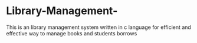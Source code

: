 # Library-Management-
This is an library management system written in c language for efficient and effective way to manage books and students borrows
